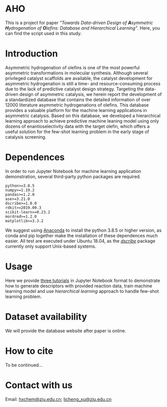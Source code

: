# AHO
This is a project for paper *"Towards Data-driven Design of **A**symmetric **H**ydrogenation of **O**lefins: Database and Hierarchical Learning"*. Here, you can find the script used in this study.
# Introduction
Asymmetric hydrogenation of olefins is one of the most powerful asymmetric transformations in molecular synthesis. Although several privileged catalyst scaffolds are available, the catalyst development for asymmetric hydrogenation is still a time- and resource-consuming process due to the lack of predictive catalyst design strategy. Targeting the data-driven design of asymmetric catalysis, we herein report the development of a standardized database that contains the detailed information of over 12000 literature asymmetric hydrogenations of olefins. This database provides a valuable platform for the machine learning applications in asymmetric catalysis. Based on this database, we developed a hierarchical learning approach to achieve predictive machine leaning model using only dozens of enantioselectivity data with the target olefin, which offers a useful solution for the few-shot learning problem in the early stage of catalysis screening.
# Dependences
In order to run Jupyter Notebook for machine learning application demonstration, several third-party python packages are required.
```
python>=3.8.5
numpy>=1.19.2
pandas>=1.2.0
ase>=3.21.0
dscribe>=1.0.0
rdkit>=2019.09.3
scikit-learn>=0.23.2
mordred>=1.2.0
matplotlib>=3.3.2
```
We suggest using [Anaconda](www.anaconda.org) to install the python 3.8.5 or higher version, as conda and pip together make the installation of these dependences much easier. All test are executed under Ubuntu 18.04, as the [*dscribe*](https://singroup.github.io/dscribe/latest/install.html) package currently only support Unix-based systems.
# Usage
Here we provide [three tutorials](https://github.com/licheng-xu-echo/AHO/tree/main/examples) in Jupyter Notebook format to demonstrate how to generate descriptors with provided reaction data, train machine learning model and use *hierarchical learning* approach to handle few-shot learning problem.
# Dataset availability
We will provide the database website after paper is online.
# How to cite
To be continued...
# Contact with us
Email: hxchem@zju.edu.cn; licheng_xu@zju.edu.cn
